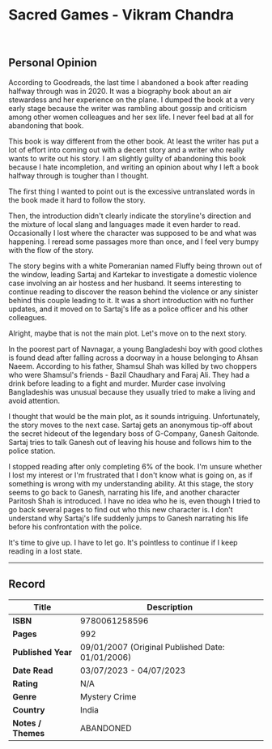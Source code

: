 # Sacred Games - Vikram Chandra
<br>

## Personal Opinion
According to Goodreads, the last time I abandoned a book after reading halfway through was in 2020. It was a biography book about an air stewardess and her experience on the plane. I dumped the book at a very early stage because the writer was rambling about gossip and criticism among other women colleagues and her sex life. I never feel bad at all for abandoning that book.

This book is way different from the other book. At least the writer has put a lot of effort into coming out with a decent story and a writer who really wants to write out his story. I am slightly guilty of abandoning this book because I hate incompletion, and writing an opinion about why I left a book halfway through is tougher than I thought.

The first thing I wanted to point out is the excessive untranslated words in the book made it hard to follow the story.

Then, the introduction didn't clearly indicate the storyline's direction and the mixture of local slang and languages made it even harder to read. Occasionally I lost where the character was supposed to be and what was happening. I reread some passages more than once, and I feel very bumpy with the flow of the story.

The story begins with a white Pomeranian named Fluffy being thrown out of the window, leading Sartaj and Kartekar to investigate a domestic violence case involving an air hostess and her husband. It seems interesting to continue reading to discover the reason behind the violence or any sinister behind this couple leading to it. It was a short introduction with no further updates, and it moved on to Sartaj's life as a police officer and his other colleagues. 

Alright, maybe that is not the main plot. Let's move on to the next story. 

In the poorest part of Navnagar, a young Bangladeshi boy with good clothes is found dead after falling across a doorway in a house belonging to Ahsan Naeem. According to his father, Shamsul Shah was killed by two choppers who were Shamsul's friends - Bazil Chaudhary and Faraj Ali. They had a drink before leading to a fight and murder. Murder case involving Bangladeshis was unusual because they usually tried to make a living and avoid attention. 

I thought that would be the main plot, as it sounds intriguing. Unfortunately, the story moves to the next case. Sartaj gets an anonymous tip-off about the secret hideout of the legendary boss of G-Company, Ganesh Gaitonde. Sartaj tries to talk Ganesh out of leaving his house and follows him to the police station.

I stopped reading after only completing 6% of the book. I'm unsure whether I lost my interest or I'm frustrated that I don't know what is going on, as if something is wrong with my understanding ability. At this stage, the story seems to go back to Ganesh, narrating his life, and another character Paritosh Shah is introduced. I have no idea who he is, even though I tried to go back several pages to find out who this new character is. I don't understand why Sartaj's life suddenly jumps to Ganesh narrating his life before his confrontation with the police.

It's time to give up. I have to let go. It's pointless to continue if I keep reading in a lost state.
<br>
***

## Record
| Title | Description |
| -- | -- |
| **ISBN** | 9780061258596 |
| **Pages** | 992 |
| **Published Year** | 09/01/2007 (Original Published Date: 01/01/2006) |
| **Date Read** | 03/07/2023 - 04/07/2023 |
| **Rating** | N/A |
| **Genre** | Mystery Crime |
| **Country** | India |
| **Notes / Themes** | ABANDONED | 
